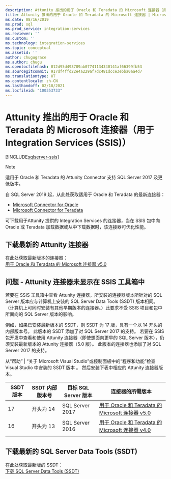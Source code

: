 ```yaml
---
description: Attunity 推出的用于 Oracle 和 Teradata 的 Microsoft 连接器（用于 Integration Services (SSIS)）
title: Attunity 推出的用于 Oracle 和 Teradata 的 Microsoft 连接器 | Microsoft Docs
ms.date: 08/16/2019
ms.prod: sql
ms.prod_service: integration-services
ms.reviewer: ''
ms.custom: ''
ms.technology: integration-services
ms.topic: conceptual
ms.assetid: ''
author: chugugrace
ms.author: chugu
ms.openlocfilehash: 012d95d493709ab07741134340141af66399fb53
ms.sourcegitcommit: 917df4ffd22e4a229af7dc481dcce3ebba0aa4d7
ms.translationtype: HT
ms.contentlocale: zh-CN
ms.lasthandoff: 02/10/2021
ms.locfileid: "100353733"
---
```

# <a name="microsoft-connectors-for-oracle-and-teradata-by-attunity-for-integration-services-ssis"></a>Attunity 推出的用于 Oracle 和 Teradata 的 Microsoft 连接器（用于 Integration Services (SSIS)）

[!INCLUDE[sqlserver-ssis](../includes/applies-to-version/sqlserver-ssis.md)]

> [!NOTE]
> 适用于 Oracle 和 Teradata 的 Attunity Connector 支持 SQL Server 2017 及更低版本。
>
> 自 SQL Server 2019 起，从此处获取适用于 Oracle 和 Teradata 的最新连接器：
> - [Microsoft Connector for Oracle](data-flow/oracle-connector.md)
> - [Microsoft Connector for Teradata](data-flow/teradata-connector.md)

可下载用于Attunity 提供的 Integration Services 的连接器，当在 SSIS 包中向 Oracle 或 Teradata 加载数据或从中下载数据时，该连接器可优化性能。

## <a name="download-the-latest-attunity-connectors"></a>下载最新的 Attunity 连接器

在此处获取最新版本的连接器：  
[用于 Oracle 和 Teradata 的 Microsoft 连接器 v5.0](https://www.microsoft.com/download/details.aspx?id=55179)

## <a name="issue---the-attunity-connectors-arent-visible-in-the-ssis-toolbox"></a>问题 - Attunity 连接器未显示在 SSIS 工具箱中

若要在 SSIS 工具箱中查看 Attunity 连接器，所安装的连接器版本所针对的 SQL Server 版本应与计算机上安装的 SQL Server Data Tools (SSDT) 版本相同。 （计算机上可同时安装有其他早期版本的连接器。）此要求不受 SSIS 项目和包中所面向的 SQL Server 版本的影响。

例如，如果已安装最新版本的 SSDT，则 SSDT 为 17 版，具有一个以 14 开头的内部版本号。 此版本的 SSDT 添加了对 SQL Server 2017 的支持。 若要在 SSIS 包开发中查看和使用 Attunity 连接器（即使想面向更早的 SQL Server 版本），仍须安装最新版本的 Attunity 连接器（5.0 版）。 此版本的连接器也添加了对 SQL Server 2017 的支持。

从“帮助” | “关于 Microsoft Visual Studio”或控制面板中的“程序和功能”检查 Visual Studio 中安装的 SSDT 版本  。 然后安装下表中相应的 Attunity 连接器版本。

|SSDT 版本|SSDT 内部版本号|目标 SQL Server 版本|连接器的所需版本|
|---------|---------|---------|---------|
|17|开头为 14|SQL Server 2017|[用于 Oracle 和 Teradata 的 Microsoft 连接器 v5.0](https://www.microsoft.com/download/details.aspx?id=55179)|
|16|开头为 13|SQL Server 2016|[用于 Oracle 和 Teradata 的 Microsoft 连接器 v4.0](https://www.microsoft.com/download/details.aspx?id=52950)|
||||

## <a name="download-the-latest-sql-server-data-tools-ssdt"></a>下载最新的 SQL Server Data Tools (SSDT)

在此处获取最新版的 SSDT：  
[下载 SQL Server Data Tools (SSDT)](..//ssdt/download-sql-server-data-tools-ssdt.md)
